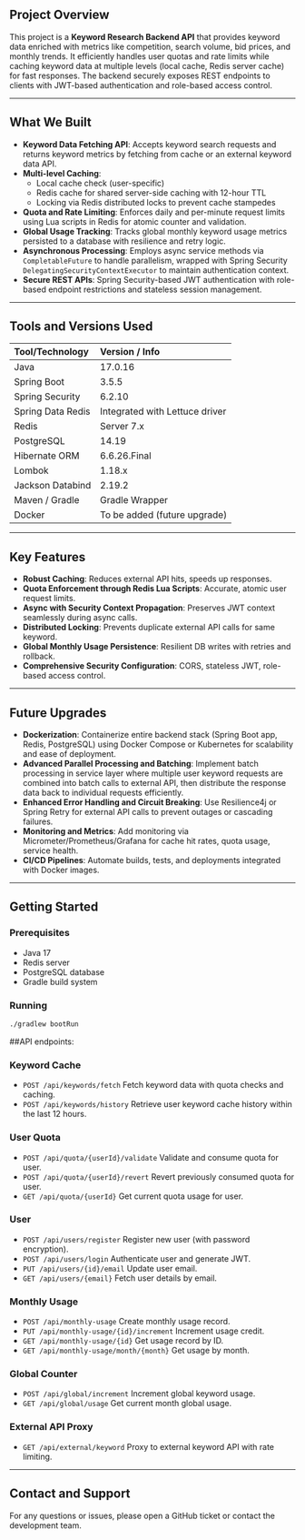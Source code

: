 ## Project Overview

This project is a **Keyword Research Backend API** that provides keyword data enriched with metrics like competition, search volume, bid prices, and monthly trends. It efficiently handles user quotas and rate limits while caching keyword data at multiple levels (local cache, Redis server cache) for fast responses. The backend securely exposes REST endpoints to clients with JWT-based authentication and role-based access control.

***

## What We Built

- **Keyword Data Fetching API**:
Accepts keyword search requests and returns keyword metrics by fetching from cache or an external keyword data API.
- **Multi-level Caching**:
    - Local cache check (user-specific)
    - Redis cache for shared server-side caching with 12-hour TTL
    - Locking via Redis distributed locks to prevent cache stampedes
- **Quota and Rate Limiting**:
Enforces daily and per-minute request limits using Lua scripts in Redis for atomic counter and validation.
- **Global Usage Tracking**:
Tracks global monthly keyword usage metrics persisted to a database with resilience and retry logic.
- **Asynchronous Processing**:
Employs async service methods via `CompletableFuture` to handle parallelism, wrapped with Spring Security `DelegatingSecurityContextExecutor` to maintain authentication context.
- **Secure REST APIs**:
Spring Security-based JWT authentication with role-based endpoint restrictions and stateless session management.

***

## Tools and Versions Used

| Tool/Technology | Version / Info |
| :-- | :-- |
| Java | 17.0.16 |
| Spring Boot | 3.5.5 |
| Spring Security | 6.2.10 |
| Spring Data Redis | Integrated with Lettuce driver |
| Redis | Server 7.x |
| PostgreSQL | 14.19 |
| Hibernate ORM | 6.6.26.Final |
| Lombok | 1.18.x |
| Jackson Databind | 2.19.2 |
| Maven / Gradle | Gradle Wrapper |
| Docker | To be added (future upgrade) |


***

## Key Features

- **Robust Caching**: Reduces external API hits, speeds up responses.
- **Quota Enforcement through Redis Lua Scripts**: Accurate, atomic user request limits.
- **Async with Security Context Propagation**: Preserves JWT context seamlessly during async calls.
- **Distributed Locking**: Prevents duplicate external API calls for same keyword.
- **Global Monthly Usage Persistence**: Resilient DB writes with retries and rollback.
- **Comprehensive Security Configuration**: CORS, stateless JWT, role-based access control.

***

## Future Upgrades

- **Dockerization**:
Containerize entire backend stack (Spring Boot app, Redis, PostgreSQL) using Docker Compose or Kubernetes for scalability and ease of deployment.
- **Advanced Parallel Processing and Batching**:
Implement batch processing in service layer where multiple user keyword requests are combined into batch calls to external API, then distribute the response data back to individual requests efficiently.
- **Enhanced Error Handling and Circuit Breaking**:
Use Resilience4j or Spring Retry for external API calls to prevent outages or cascading failures.
- **Monitoring and Metrics**:
Add monitoring via Micrometer/Prometheus/Grafana for cache hit rates, quota usage, service health.
- **CI/CD Pipelines**:
Automate builds, tests, and deployments integrated with Docker images.

***

## Getting Started

### Prerequisites

- Java 17
- Redis server
- PostgreSQL database
- Gradle build system


### Running

```bash
./gradlew bootRun
```

##API endpoints:
### Keyword Cache

- `POST /api/keywords/fetch`
Fetch keyword data with quota checks and caching.
- `POST /api/keywords/history`
Retrieve user keyword cache history within the last 12 hours.


### User Quota

- `POST /api/quota/{userId}/validate`
Validate and consume quota for user.
- `POST /api/quota/{userId}/revert`
Revert previously consumed quota for user.
- `GET /api/quota/{userId}`
Get current quota usage for user.


### User

- `POST /api/users/register`
Register new user (with password encryption).
- `POST /api/users/login`
Authenticate user and generate JWT.
- `PUT /api/users/{id}/email`
Update user email.
- `GET /api/users/{email}`
Fetch user details by email.


### Monthly Usage

- `POST /api/monthly-usage`
Create monthly usage record.
- `PUT /api/monthly-usage/{id}/increment`
Increment usage credit.
- `GET /api/monthly-usage/{id}`
Get usage record by ID.
- `GET /api/monthly-usage/month/{month}`
Get usage by month.


### Global Counter

- `POST /api/global/increment`
Increment global keyword usage.
- `GET /api/global/usage`
Get current month global usage.


### External API Proxy

- `GET /api/external/keyword`
Proxy to external keyword API with rate limiting.

***


## Contact and Support

For any questions or issues, please open a GitHub ticket or contact the development team.


